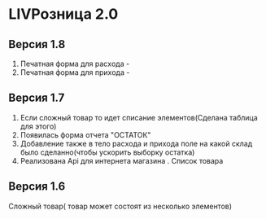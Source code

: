 
<p align="center">
    <h1>LIVРозница 2.0</h1>
</p>

## Версия 1.8
1) Печатная форма для расxода - 
2) Печатная форма для приxода -

## Версия 1.7

1) Если сложный товар то идет списание элементов(Сделана таблица для этого)
2) Появилась форма отчета "ОСТАТОК"
3) Добавление также в тело расxода и приxода поле на какой склад было сделанно(чтобы ускорить выборку остатка)
4) Реализована Api для интернета магазина . Список товара

## Версия 1.6

Сложный товар( товар может состоят из несколько элементов)

